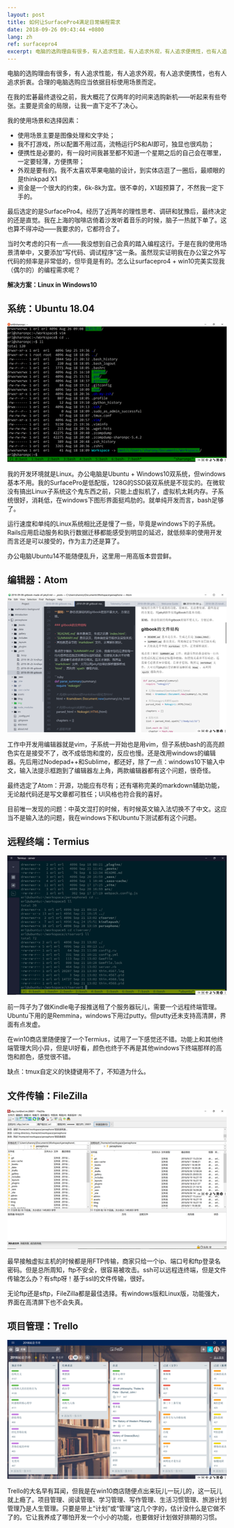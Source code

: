 ```yaml
---
layout: post
title: 如何让SurfacePro4满足日常编程需求
date: 2018-09-26 09:43:44 +0800
lang: zh
ref: surfacepro4
excerpt: 电脑的选购理由有很多，有人追求性能，有人追求外观，有人追求便携性，也有人追求折衷。合理的电脑选购应当依据目标使用场景而定。
---
```

电脑的选购理由有很多，有人追求性能，有人追求外观，有人追求便携性，也有人追求折衷。合理的电脑选购应当依据目标使用场景而定。

在我的宏碁最终退役之前，我大概花了仅两年的时间来选购新机——听起来有些夸张。主要是资金的局限，让我一直下定不了决心。

我的使用场景和选择因素：

- 使用场景主要是图像处理和文字处；
- 我不打游戏，所以配置不用过高，流畅运行PS和AI即可，独显也很鸡肋；
- 便携性是必要的，有一段时间我甚至都不知道一个星期之后的自己会在哪里，一定要轻薄，方便携带；
- 外观是要有的。我不太喜欢苹果电脑的设计，到实体店逛了一圈后，最顺眼的是thinkpad X1
- 资金是一个很大的约束，6k-8k为宜。很不幸的，X1超预算了，不然我一定下手的。

最后选定的是SurfacePro4。经历了近两年的理性思考、调研和犹豫后，最终决定的还是直觉。我在上海的咖啡店倚着沙发听着音乐的时候，脑子一热就下单了。这也算不得冲动——我要求的，它都符合了。

当时欠考虑的只有一点——我没想到自己会真的踏入编程这行。于是在我的使用场景清单中，又要添加“写代码、调试程序”这一条。虽然现实证明我在办公室之外写代码的频率是非常低的，但毕竟是有的。怎么让surfacepro4 + win10完美实现我（偶尔的）的编程需求呢？

**解决方案：Linux in Windows10**

## 系统：Ubuntu 18.04

![ubuntu in windows](/img/surface/ubuntu_in_windows.png)

我的开发环境就是Linux。办公电脑是Ubuntu + Windows10双系统，但windows基本不用。我的SurfacePro是低配版，128G的SSD装双系统是不现实的。在微软没有搞出Linux子系统这个鬼东西之前，只能上虚拟机了，虚拟机太耗内存。子系统很好，消耗低，在windows下图形界面挺鸡肋的。就单纯开发而言，bash足够了。

运行速度和单纯的Linux系统相比还是慢了一些，毕竟是windows下的子系统。Rails应用启动服务和执行数据迁移都能感受到明显的延迟，就低频率的使用开发而言还是可以接受的，作为主力还是算了。

办公电脑Ubuntu14不能随便乱升，这里用一用高版本尝尝鲜。

## 编辑器：Atom

![Atom](/img/surface/atom.png)

工作中开发用编辑器就是vim，子系统一开始也是用vim，但子系统bash的高亮颜色实在是接受不了，改不成低饱和度的，反应也慢。还是改用windows的编辑器。先后用过Nodepad++和Sublime，都还好，除了一点：windows10下输入中文，输入法提示框跑到了编辑器左上角，两款编辑器都有这个问题，很奇怪。

最终选定了Atom：开源，功能应有尽有；还有堪称完美的markdown辅助功能，无论敲代码还是写文章都可胜任；UI风格也符合我的喜好。

目前唯一发现的问题：中英文混打的时候，有时候英文输入法切换不了中文。这应当不是输入法的问题，我在windows下和Ubuntu下测试都有这个问题。

## 远程终端：Termius

![Termius](/img/surface/termius.png)

前一阵子为了做Kindle电子报推送租了个服务器玩儿，需要一个远程终端管理。Ubuntu下用的是Remmina，windows下用过putty。但putty还未支持高清屏，界面有点发虚。

在win10商店里随便搜了一个Termius，试用了一下感觉还不错。功能上和其他终端管理大同小异，但是UI好看，颜色也终于不再是其他windows下终端那样的高饱和颜色，感觉很不错。

缺点：tmux自定义的快捷键用不了，不知道为什么。

## 文件传输：FileZilla

![FileZilla](/img/surface/filezilla.png)

最早接触虚拟主机的时候都是用FTP传输，商家只给一个ip、端口号和ftp登录名密码。但是总所周知，ftp不安全，很容易被攻击。ssh可以远程连终端，但是文件传输怎么办？有sftp呀！基于ssl的文件传输，很好。

无论ftp还是sftp，FileZilla都是最佳选择。有windows版和Linux版，功能强大，界面在高清屏下也不会失真。

## 项目管理：Trello

![Trello](/img/surface/trello.png)

Trello的大名早有耳闻，但我是在win10商店随便点出来玩儿一玩儿的，这一玩儿就上瘾了。项目管理、阅读管理、学习管理、写作管理、生活习惯管理、旅游计划管理乃是人生管理。只要是带上“计划”或“管理”这几个字的，估计没什么是它做不了的。它让我养成了哪怕开发一个小小的功能，也要做好计划做好排期的习惯。
